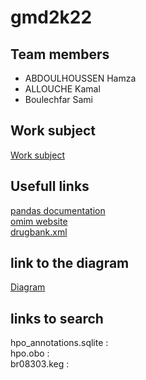 # gmd2k22

## Team members
- ABDOULHOUSSEN Hamza
- ALLOUCHE Kamal
- Boulechfar Sami

## Work subject
[Work subject](Sujet.pdf)

## Usefull links
[pandas documentation](https://pandas.pydata.org/docs/)  
[omim website](https://www.omim.org/)  
[drugbank.xml](https://go.drugbank.com/releases/latest)  

## link to the diagram
[Diagram](https://dbdiagram.io/d/62470edfd043196e39dbc1bd)

## links to search
hpo_annotations.sqlite :  
hpo.obo :  
br08303.keg :  